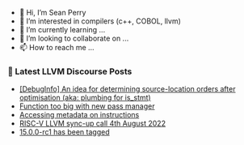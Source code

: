 - 👋 Hi, I’m Sean Perry
- 👀 I’m interested in compilers (c++, COBOL, llvm)
- 🌱 I’m currently learning ...
- 💞️ I’m looking to collaborate on ...
- 📫 How to reach me ...

<!---
s66perry/s66perry is a ✨ special ✨ repository because its `README.md` (this file) appears on your GitHub profile.
You can click the Preview link to take a look at your changes.
--->
### 📕 Latest LLVM Discourse Posts

<!-- DISCOURSE-LLVM:START -->
- [[DebugInfo] An idea for determining source-location orders after optimisation &lpar;aka: plumbing for is_stmt&rpar;](https://discourse.llvm.org/t/debuginfo-an-idea-for-determining-source-location-orders-after-optimisation-aka-plumbing-for-is-stmt/63842#post_2)
- [Function too big with new pass manager](https://discourse.llvm.org/t/function-too-big-with-new-pass-manager/64240#post_2)
- [Accessing metadata on instructions](https://discourse.llvm.org/t/accessing-metadata-on-instructions/64235#post_3)
- [RISC-V LLVM sync-up call 4th August 2022](https://discourse.llvm.org/t/risc-v-llvm-sync-up-call-4th-august-2022/64244#post_1)
- [15.0.0-rc1 has been tagged](https://discourse.llvm.org/t/15-0-0-rc1-has-been-tagged/64174?page=2#post_32)
<!-- DISCOURSE-LLVM:END -->
